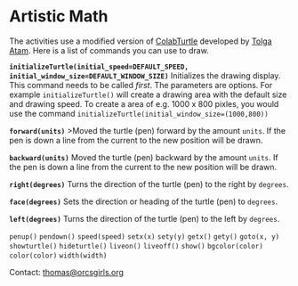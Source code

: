 # Artistic Math

The activities use a modified version of [ColabTurtle](https://github.com/tolgaatam/ColabTurtle) developed by [Tolga Atam](https://github.com/tolgaatam). Here is a list of commands you can use to draw.

**`initializeTurtle(initial_speed=DEFAULT_SPEED, initial_window_size=DEFAULT_WINDOW_SIZE)`** Initializes the drawing display. This command needs to be called *first*. The parameters are options. For example `initializeTurtle()` will create a drawing area with the default size and drawing speed. To create a area of e.g. 1000 x 800 pixles, you would use the command `initializeTurtle(initial_window_size=(1000,800))`

**`forward(units)`** >Moved the turtle (pen) forward by the amount `units`. If the pen is down a line from the current to the new position will be drawn.

**`backward(units)`** Moved the turtle (pen) backward by the amount `units`. If the pen is down a line from the current to the new position will be drawn.

**`right(degrees)`**  Turns the direction of the turtle (pen) to the right by `degrees`.

**`face(degrees)`** Sets the direction or heading  of the turtle (pen) to `degrees`.

**`left(degrees)`** Turns the direction of the turtle (pen) to the left by `degrees`.

`penup()`
`pendown()`
`speed(speed)`
`setx(x)`
`sety(y)`
`getx()`
`gety()`
`goto(x, y)`
`showturtle()`
`hideturtle()`
`liveon()`
`liveoff()`
`show()`
`bgcolor(color)`
`color(color)`
`width(width)`

Contact: [thomas@orcsgirls.org](mailto:thomas@orcsgirls.org)
